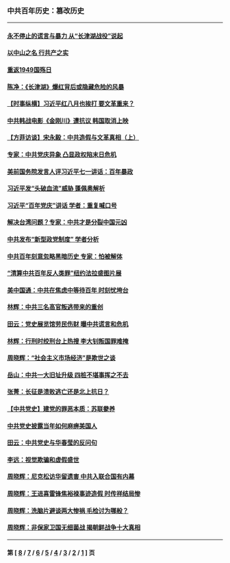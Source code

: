 ### 中共百年历史：篡改历史
---
#### [永不停止的谎言与暴力 从“长津湖战役”说起](../../pages/nf1176115/n13494094.md?10190430) 
#### [以中山之名 行共产之实](../../pages/nf1176115/n13346437.md?10190430) 
#### [重返1949国殇日](../../pages/nf1176115/n13346372.md?10190430) 
#### [陈净：《长津湖》爆红背后或隐藏危险的风暴](../../pages/nf1176115/n13314364.md?10190430) 
#### [【时事纵横】习近平红八月也挨打 要文革重来？](../../pages/nf1176115/n13231393.md?10190430) 
#### [中共韩战电影《金刚川》遭抗议 韩国取消上映](../../pages/nf1176115/n13219114.md?10190430) 
#### [【方菲访谈】宋永毅：中共造假与文革真相（上）](../../pages/nf1176115/n13200760.md?10190430) 
#### [专家：中共党庆异象 凸显政权陷末日危机](../../pages/nf1176115/n13067084.md?10190430) 
#### [美前国务院发言人评习近平七一讲话：百年暴政](../../pages/nf1176115/n13066986.md?10190430) 
#### [习近平发“头破血流”威胁 蓬佩奥解析](../../pages/nf1176115/n13063604.md?10190430) 
#### [习近平“百年党庆”讲话 学者：重复喊口号](../../pages/nf1176115/n13061411.md?10190430) 
#### [解决台湾问题？专家：中共才是分裂中国元凶](../../pages/nf1176115/n13060811.md?10190430) 
#### [中共发布“新型政党制度” 学者分析](../../pages/nf1176115/n13056354.md?10190430) 
#### [中共百年刻意忽略黑暗历史 专家：怕被解体](../../pages/nf1176115/n13056056.md?10190430) 
#### [“清算中共百年反人类罪”纽约法拉盛图片展](../../pages/nf1176115/n13052220.md?10190430) 
#### [美中国通：中共在焦虑中等待百年 时刻忧垮台](../../pages/nf1176115/n13048820.md?10190430) 
#### [林辉：中共三名高官叛逃带来的重创](../../pages/nf1176115/n13035206.md?10190430) 
#### [田云：党史展览馆劳民伤财 曝中共谎言和危机](../../pages/nf1176115/n13033900.md?10190430) 
#### [林辉：行刑时绞刑台上热搜 李大钊叛国罪难掩](../../pages/nf1176115/n13031965.md?10190430) 
#### [周晓辉：“社会主义市场经济”是欺世之谈](../../pages/nf1176115/n13024090.md?10190430) 
#### [岳山：中共一大旧址升级 四桩不堪事挥之不去](../../pages/nf1176115/n13021697.md?10190430) 
#### [张菁：长征是溃败逃亡还是北上抗日？](../../pages/nf1176115/n13020585.md?10190430) 
#### [【中共党史】建党的罪恶本质：苏联豢养](../../pages/nf1176115/n13011888.md?10190430) 
#### [中共党史披露当年如何麻痹美国人](../../pages/nf1176115/n12966400.md?10190430) 
#### [田云：中共党史与华春莹的反问句](../../pages/nf1176115/n12765178.md?10190430) 
#### [李远：视觉欺骗和虚假盛世](../../pages/nf1176115/n12993376.md?10190430) 
#### [周晓辉：尼克松访华留遗害 中共入联合国有内幕](../../pages/nf1176115/n12991422.md?10190430) 
#### [周晓辉：王进喜雷锋焦裕禄事迹造假 时传祥结局惨](../../pages/nf1176115/n12985497.md?10190430) 
#### [周晓辉：洗脑片避谈两大惨祸 毛检讨为哪般？](../../pages/nf1176115/n12971285.md?10190430) 
#### [周晓辉：非保家卫国无细菌战 揭朝鲜战争十大真相](../../pages/nf1176115/n12954161.md?10190430) 

---
#### 第 [ [8](./8.md?10190430) / [7](./7.md?10190430) / [6](./6.md?10190430) / [5](./5.md?10190430) / [4](./4.md?10190430) / [3](./3.md?10190430) / [2](./2.md?10190430) / [1](./1.md?10190430) ] 页
